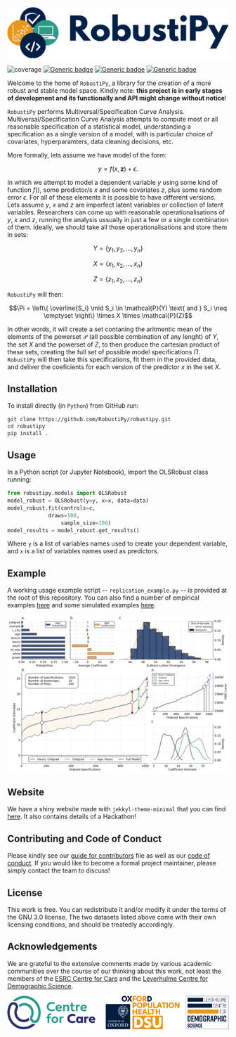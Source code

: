 <img src="https://github.com/RobustiPy/RobustiPy.github.io/blob/main/assets/robustipy_logo_transparent_large_trimmed.png?raw=true" width="700"/>

![coverage](https://img.shields.io/badge/Purpose-Research-yellow)
[![Generic badge](https://img.shields.io/badge/Python-3.11-red.svg)](https://shields.io/)
[![Generic badge](https://img.shields.io/badge/R-brightgreen.svg)](https://shields.io/)
[![Generic badge](https://img.shields.io/badge/License-GNU3.0-purple.svg)](https://shields.io/)

Welcome to the home of `RobustiPy`, a library for the creation of a more robust and stable model space. Kindly note: **this project is in early stages of development and its functionally and API might change without notice**!

`RobustiPy` performs Multiversal/Specification Curve Analysis. Multiversal/Specification Curve Analysis attempts to compute most or all reasonable specification of a statistical model, understanding a specification as a single version of a model, with is particular choice of covariates, hyperparamters, data cleaning decisions, etc.

More formally, lets assume we have model of the form:

$$
y = f(x, \textbf{z}) + \epsilon .
$$

In which we attempt to model a dependent variable $y$ using some kind of function $f()$, some predictor/s $x$ and some covariates $z$, plus some random error $\epsilon$. For all of these elements it is possible to have different versions. Lets assume $y$, $x$ and $z$ are imperfect latent variables or collection of latent variables. Researchers can come up with reasonable operationalisations of $y$, $x$ and $z$, running the analysis ussually in just a few or a single combination of them. Ideally, we should take all those operationalisations and store them in sets:

```math
Y = \{y_{1}, y_{2}, \dots, y_{n}\}
```
```math
X = \{x_{1}, x_{2}, \dots, x_{n}\}
```
```math
Z = \{z_{1}, z_{2}, \dots, z_{n}\}
```

`RobustiPy` will then:

```math
\Pi = \left\{ \overline{S_i} \mid S_i \in \mathcal{P}(Y) \text{ and } S_i \neq \emptyset \right\} \times X \times \mathcal{P}(Z)
```

In other words, it will create a set contaning the aritmentic mean of the elements of the powerset $\mathcal{P}$ (all possible combination of any lenght) of $Y$, the set $X$ and the powerset of $Z$, to then produce the cartesian product of these sets, creating the full set of possible model specifications $\Pi$. `RobustiPy` will then take this specifications, fit them in the provided data, and deliver the coeficients for each version of the predictor $x$ in the set $X$.


## Installation

To install directly (in `Python`) from GitHub run:

```
git clone https://github.com/RobustiPy/robustipy.git
cd robustipy
pip install .
```

## Usage

In a Python script (or Jupyter Notebook), import the OLSRobust class running:

```python
from robustipy.models import OLSRobust
model_robust = OLSRobust(y=y, x=x, data=data)
model_robust.fit(controls=c,
	         draws=100,
                 sample_size=100)
model_results = model_robust.get_results()
```
Where `y` is a list of variables names used to create your dependent variable, and `x` is a list of variables names used as predictors.

## Example

A working usage example script -- `replication_example.py` -- is provided at the root of this repository. You can also find a number of empirical examples [here](https://github.com/RobustiPy/Empirical-Examples) and some simulated examples [here](Simulated-Examples).

![Union dataset example](./figures/union_example/union_curve.svg)

## Website

We have a shiny website made with `jekkyl-theme-minimal` that you can find [here](https://robustipy.github.io/). It also contains details of a Hackathon!

## Contributing and Code of Conduct

Please kindly see our [guide for contributors](https://github.com/RobustiPy/robustipy/blob/main/contributing.md) file as well as our [code of conduct](https://github.com/RobustiPy/robustipy/blob/main/CODE-OF-CONDUCT.md). If you would like to become a formal project maintainer, please simply contact the team to discuss!

## License

This work is free. You can redistribute it and/or modify it under the terms of the GNU 3.0 license. The two datasets listed above come with their own licensing conditions, and should be treatedly accordingly.

## Acknowledgements
We are grateful to the extensive comments made by various academic communities over the course of our thinking about this work, not least the members of the [ESRC Centre for Care](https://centreforcare.ac.uk/) and the [Leverhulme Centre for Demographic Science](https://demography.ox.ac.uk/).

<div style="display: flex; justify-content: space-between;">
    <img src="https://github.com/RobustiPy/RobustiPy.github.io/blob/main/assets/cfc_logo.png?raw=true" alt="CfC" style="width: 200px; height: auto; margin-right: 20px;">
    <img src="https://github.com/RobustiPy/RobustiPy.github.io/blob/main/assets/lcds_logo.png?raw=true" alt="LCDS" style="width: 280px; height: auto;">
</div>
